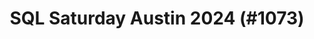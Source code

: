 ---
layout: event
title: "SQL Saturday Austin 2024 (#1073)"
subtitle: ""
tags: ["Austin", "Texas", "USA", "physical", "2024", "North America"]
thumb: /assets/img/logos/Just_icon_Color_small.png
comments: false
data: SQLSat1073
testevent: 1
---